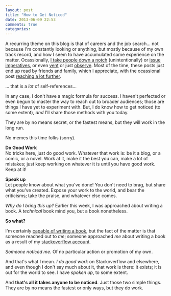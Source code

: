 ```yaml
---
layout: post
title: "How to Get Noticed"
date: 2013-06-09 22:53
comments: true
categories: 
---
```


A recurring theme on this blog is that of careers and the job search... not because I'm constantly looking or anything, but mostly because of my own track record, and how I seem to have accumulated some experience on the matter. Ocassionally, [I take people down a notch](/2013/03/24/you-are-not-special/) (unintentionally) or [issue imperatives](/2013/04/13/do-something-everyday/), or even [vent](/2012/07/03/uprooted-and-in-california/) or just [observe](/2012/07/22/living-in-america-driving/). Most of the time, these posts just end up read by friends and family, which I appreciate, with the ocassional post [reaching a lot further](/2012/06/12/a-day-in-the-life-voice-actor/).

... that is a *lot* of self-references...

In any case, I don't have a magic formula for success. I haven't perfected or even begun to master the way to reach out to broader audiences; those are things I have yet to experiment with. But, I do know how to get noticed (to some extent), *and* I'll share those methods with you today.

They are by no means secret, or the fastest means, but they will work in the long run.

No memes this time folks (sorry).

**Do Good Work**  
No tricks here, just do good work. Whatever that work is: be it a blog, or a comic, or a novel. Work at it, make it the best you can, make a lot of mistakes; just keep working on whatever it is until you have good work. Keep at it!

**Speak up**  
Let people know about what you've done! You don't need to brag, but share what you've created. Expose your work to the world, and bear the criticisms; take the praise, and whatever else comes.

*Why do I bring this up?* Earlier this week, I was approached about writing a book. A *technical* book mind you, but a book nonetheless.

**So what?**

I'm certainly [capable of writing a book](/2012/12/02/how-to-write-in-fifty-thousand-words-or-more/), but the fact of the matter is that someone reached out to *me*; someone approached *me* about writing a book as a result of my [stackoverflow account](http://stackoverflow.com/users/165988/nt3rp).

*Someone noticed me.* Of no particular action or promotion of my own.

And that's what I mean. *I do good work* on Stackoverflow and elsewhere, and even though I don't say much about it, that work is there: it exists; it is out for the world to see. I have *spoken up*, to some extent.

And **that's all it takes anyone to be noticed**. Just those two simple things. They are by no means the fastest or only ways, but they do work.



